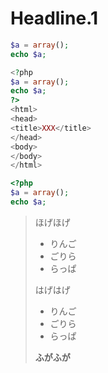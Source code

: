 # Headline.1

```php
$a = array();
echo $a;

<?php
$a = array();
echo $a;
?>
<html>
<head>
<title>XXX</title>
</head>
<body>
</body>
</html>
```

```php
<?php
$a = array();
echo $a;
```

> ほげほげ
> - りんご
> - ごりら
> - らっぱ
>
> はげはげ
>
> - りんご
> - ごりら
> - らっぱ
>
> **ふがふが**

